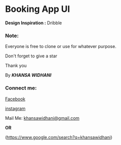 # Booking App UI

**Design Inspiration :** Dribble




### Note:

Everyone is free to clone or use for whatever purpose.

Don't forget to give a star

Thank you

By ***KHANSA WIDHANI***

### Connect me:

[Facebook](https://www.facebook.com/khansawidhani/)

[instagram](https://www.instagram.com/khansawidhani/)

Mail Me: khansawidhani@gmail.com

**OR**

(https://www.google.com/search?q=khansawidhani)


